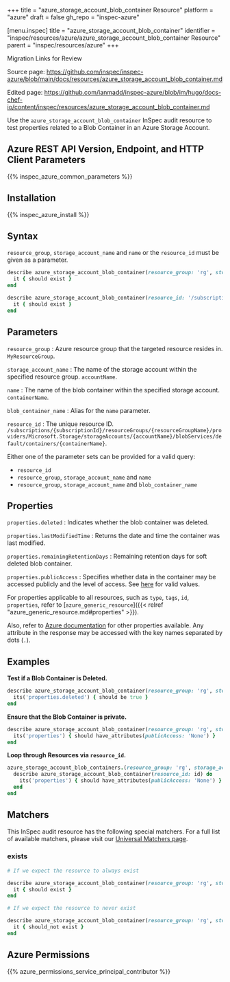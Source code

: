 +++
title = "azure_storage_account_blob_container Resource"
platform = "azure"
draft = false
gh_repo = "inspec-azure"

[menu.inspec]
title = "azure_storage_account_blob_container"
identifier = "inspec/resources/azure/azure_storage_account_blob_container Resource"
parent = "inspec/resources/azure"
+++

<div class="admonition-note">
<p class="admonition-note-title">Migration Links for Review</p>
<div class="admonition-note-text">
<p>Source page: <a href="https://github.com/inspec/inspec-azure/blob/main/docs/resources/azure_storage_account_blob_container.md">https://github.com/inspec/inspec-azure/blob/main/docs/resources/azure_storage_account_blob_container.md</a></p>
<p>Edited page: <a href="https://github.com/ianmadd/inspec-azure/blob/im/hugo/docs-chef-io/content/inspec/resources/azure_storage_account_blob_container.md">https://github.com/ianmadd/inspec-azure/blob/im/hugo/docs-chef-io/content/inspec/resources/azure_storage_account_blob_container.md</a></p>
</div>
</div>


Use the `azure_storage_account_blob_container` InSpec audit resource to test properties related to a Blob Container in an Azure Storage Account.

## Azure REST API Version, Endpoint, and HTTP Client Parameters

{{% inspec_azure_common_parameters %}}

## Installation

{{% inspec_azure_install %}}

## Syntax

`resource_group`, `storage_account_name` and `name` or the `resource_id` must be given as a parameter.
```ruby
describe azure_storage_account_blob_container(resource_group: 'rg', storage_account_name: 'production', name: 'logs')  do
  it { should exist }
end
```
```ruby
describe azure_storage_account_blob_container(resource_id: '/subscriptions/{subscriptionId}/resourceGroups/{resourceGroupName}/providers/Microsoft.Storage/storageAccounts/{accountName}/blobServices/default/containers/{containerName}')  do
  it { should exist }
end
```

## Parameters

`resource_group`
: Azure resource group that the targeted resource resides in. `MyResourceGroup`.

`storage_account_name`
: The name of the storage account within the specified resource group. `accountName`.

`name`
: The name of the blob container within the specified storage account. `containerName`.

`blob_container_name`
: Alias for the `name` parameter.

`resource_id`
: The unique resource ID. `/subscriptions/{subscriptionId}/resourceGroups/{resourceGroupName}/providers/Microsoft.Storage/storageAccounts/{accountName}/blobServices/default/containers/{containerName}`.

Either one of the parameter sets can be provided for a valid query:
- `resource_id`
- `resource_group`, `storage_account_name` and `name`
- `resource_group`, `storage_account_name` and `blob_container_name`

## Properties

`properties.deleted`
: Indicates whether the blob container was deleted.

`properties.lastModifiedTime`
: Returns the date and time the container was last modified.

`properties.remainingRetentionDays`
: Remaining retention days for soft deleted blob container.

`properties.publicAccess`
: Specifies whether data in the container may be accessed publicly and the level of access. See [here](https://docs.microsoft.com/en-us/rest/api/storagerp/blobcontainers/get#publicaccess) for valid values.

For properties applicable to all resources, such as `type`, `tags`, `id`, `properties`, refer to [`azure_generic_resource`]({{< relref "azure_generic_resource.md#properties" >}}).

Also, refer to [Azure documentation](https://docs.microsoft.com/en-us/rest/api/storagerp/blobcontainers/get#blobcontainer) for other properties available. 
Any attribute in the response may be accessed with the key names separated by dots (`.`).

## Examples

**Test if a Blob Container is Deleted.**

```ruby
describe azure_storage_account_blob_container(resource_group: 'rg', storage_account_name: 'default', name: 'logs') do
  its('properties.deleted') { should be true }
end
```
**Ensure that the Blob Container is private.**

```ruby
describe azure_storage_account_blob_container(resource_group: 'rg', storage_account_name: 'production', name: 'logs') do
  its('properties') { should have_attributes(publicAccess: 'None') }
end
```
**Loop through Resources via `resource_id`.**

```ruby
azure_storage_account_blob_containers.(resource_group: 'rg', storage_account_name: 'production').ids.each do |id|
  describe azure_storage_account_blob_container(resource_id: id) do
    its('properties') { should have_attributes(publicAccess: 'None') }
  end
end 
```

## Matchers

This InSpec audit resource has the following special matchers. For a full list of available matchers, please visit our [Universal Matchers page](https://docs.chef.io/inspec/matchers/).

### exists

```ruby
# If we expect the resource to always exist

describe azure_storage_account_blob_container(resource_group: 'rg', storage_account_name: 'production', name: 'logs') do
  it { should exist }
end

# If we expect the resource to never exist

describe azure_storage_account_blob_container(resource_group: 'rg', storage_account_name: 'production', name: 'logs') do
  it { should_not exist }
end
```

## Azure Permissions

{{% azure_permissions_service_principal_contributor %}}
